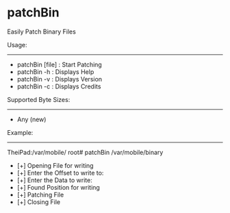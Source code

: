 patchBin
========

Easily Patch Binary Files

Usage:
______

- patchBin [file] : Start Patching
- patchBin -h : Displays Help
- patchBin -v : Displays Version
- patchBin -c : Displays Credits
 
Supported Byte Sizes:
_____________________
 
- Any (new)
 
Example:
_________

TheiPad:/var/mobile/ root# patchBin /var/mobile/binary

- [+] Opening File for writing
- [+] Enter the Offset to write to: 
- [+] Enter the Data to write: 
- [+] Found Position for writing
- [+] Patching File
- [+] Closing File
